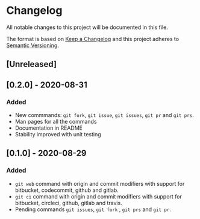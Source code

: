 # Changelog

All notable changes to this project will be documented in this file.

The format is based on [Keep a Changelog](http://keepachangelog.com/en/1.0.0/)
and this project adheres to [Semantic Versioning](http://semver.org/spec/v2.0.0.html).

## [Unreleased]

## [0.2.0] - 2020-08-31
### Added
- New commmands: `git fork`, `git issue`, `git issues`, `git pr` and `git prs`.
- Man pages for all the commands
- Documentation in README
- Stability improved with unit testing

## [0.1.0] - 2020-08-29
### Added
- `git web` command with origin and commit modifiers with support for bitbucket, codecommit, github and gitlab.
- `git ci` command with origin and commit modifiers with support for bitbucket, circleci, github, gitlab and travis.
- Pending commands `git issues`, `git fork` , `git prs` and `git pr`.

